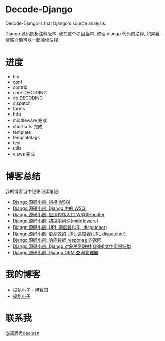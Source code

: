 Decode-Django
================

Decode-Django is that Django's source analysis.

Django 源码剖析注释版本. 我在这个项目当中, 整理 django 代码的注释, 如果看官感兴趣可以一起阅读注释.

进度
================
 - bin
 - conf
 - contrib
 - core DECODING
 - db  DECODING
 - dispatch
 - forms
 - http
 - middleware 完成
 - shortcuts 完成
 - template
 - templatetags
 - test
 - utils
 - views 完成

博客总结
=================
我的博客当中记录阅读笔记:
 - [Django 源码小剖: 初探 WSGI](http://daoluan.net/blog/decode-django-wsgi/)
 - [Django 源码小剖: Django 中的 WSGI](http://daoluan.net/blog/decode-django-wsgi-in-django/)
 - [Django 源码小剖: 应用程序入口 WSGIHandler](http://daoluan.net/blog/decode-django-wsgihandler/)
 - [Django 源码小剖: 初探中间件(middleware)](http://daoluan.net/blog/decode-django-have-look-at-middleware/)
 - [Django 源码小剖: URL 调度器(URL dispatcher)](http://daoluan.net/blog/decode-django-url-dispatcher/)
 - [Django 源码小剖: 更高效的 URL 调度器(URL dispatcher)](http://daoluan.net/blog/decode-django-more-efficient-url-dispatcher/)
 - [Django 源码小剖: 响应数据 response 的返回](http://daoluan.net/blog/decode-django-the-way-response-walk-on/)
 - [Django 源码小剖: Django 对象关系映射(ORM)文件组织结构](http://daoluan.net/blog/decode-django-orm-preview/)
 - [Django 源码小剖: Django ORM 查询管理器](http://daoluan.net/blog/decode-django-orm-manager/)
 
我的博客
=================
 - [捣乱小子 - 博客园](http://www.cnblogs.com/daoluanxiaozi/)
 - [捣乱小子](http://daoluan.net/)


联系我
================
[@郑思愿daoluan](http://weibo.com/daoluanxiaozi)
